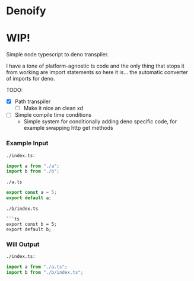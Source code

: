# Denoify
# WIP!
Simple node typescript to deno transpiler.

I have a tone of platform-agnostic ts code and the only thing that stops it from working are import statements so here it is... the automatic converter of imports for deno.

TODO:
- [x] Path transpiler
    - [ ] Make it nice an clean xd
- [ ] Simple compile time conditions
    - Simple system for conditionally adding deno specific code, for example swapping http get methods


### Example Input
`./index.ts:`
```ts
import a from "./a";
import b from "./b";
```
`./a.ts`
```ts
export const a = 5;
export default a;
```
`./b/index.ts`
```
```ts
export const b = 5;
export default b;
```

### Will Output
`./index.ts:`
```ts
import a from "./a.ts";
import b from "./b/index.ts";
```
